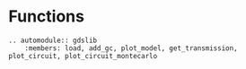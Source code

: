 # Functions

```eval_rst
.. automodule:: gdslib
    :members: load, add_gc, plot_model, get_transmission, plot_circuit, plot_circuit_montecarlo

```
